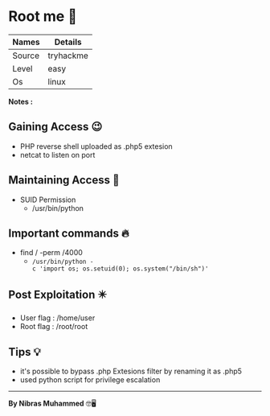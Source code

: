 # Root me 🧭
Names | Details
--------|-----
Source | tryhackme
Level     | easy
Os | linux

**Notes :**




## Gaining Access 😉

- PHP reverse shell uploaded as .php5 extesion
- netcat to listen on port



## Maintaining Access 🥷
- SUID Permission
	- /usr/bin/python


## Important commands 🔥
- find / -perm /4000
	- `/usr/bin/python -c 'import os; os.setuid(0); os.system("/bin/sh")'`

## Post Exploitation ✴️
- User flag : /home/user
- Root flag : /root/root
## Tips 💡
- it's possible to bypass .php Extesions filter by renaming it as .php5
- used python script for privilege escalation 


--------------------------------
**By Nibras Muhammed** 🤓🖥️






